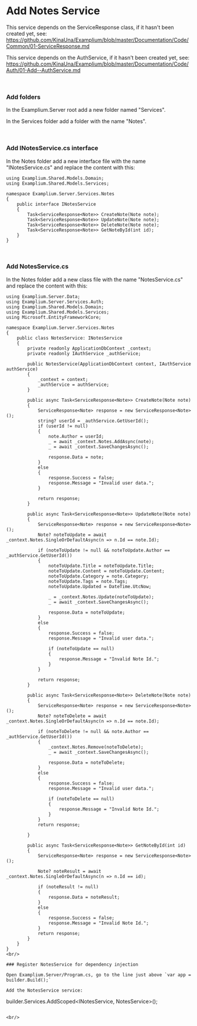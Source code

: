# Add Notes Service

This service depends on the ServiceResponse class, if it hasn't been created yet, see: https://github.com/KinaUna/Examplium/blob/master/Documentation/Code/Common/01-ServiceResponse.md

This service depends on the AuthService, if it hasn't been created yet, see: https://github.com/KinaUna/Examplium/blob/master/Documentation/Code/Auth/01-Add--AuthService.md

<br/>

### Add folders

In the Examplium.Server root add a new folder named "Services".

In the Services folder add a folder with the name "Notes".

<br/>

### Add INotesService.cs interface

In the Notes folder add a new interface file with the name "INotesService.cs" and replace the content with this:
```
using Examplium.Shared.Models.Domain;
using Examplium.Shared.Models.Services;

namespace Examplium.Server.Services.Notes
{
    public interface INotesService
    {
        Task<ServiceResponse<Note>> CreateNote(Note note);
        Task<ServiceResponse<Note>> UpdateNote(Note note);
        Task<ServiceResponse<Note>> DeleteNote(Note note);
        Task<ServiceResponse<Note>> GetNoteById(int id);
    }
}
```

<br/>

### Add NotesService.cs
In the Notes folder add a new class file with the name "NotesService.cs" and replace the content with this:
```
using Examplium.Server.Data;
using Examplium.Server.Services.Auth;
using Examplium.Shared.Models.Domain;
using Examplium.Shared.Models.Services;
using Microsoft.EntityFrameworkCore;

namespace Examplium.Server.Services.Notes
{
    public class NotesService: INotesService
    {
        private readonly ApplicationDbContext _context;
        private readonly IAuthService _authService;

        public NotesService(ApplicationDbContext context, IAuthService authService)
        {
            _context = context;
            _authService = authService;
        }

        public async Task<ServiceResponse<Note>> CreateNote(Note note)
        {
            ServiceResponse<Note> response = new ServiceResponse<Note>();
            string? userId = _authService.GetUserId();
            if (userId != null)
            {
                note.Author = userId;
                _ = await _context.Notes.AddAsync(note);
                _ = await _context.SaveChangesAsync();

                response.Data = note;
            }
            else
            {
                response.Success = false;
                response.Message = "Invalid user data.";
            }
            
            return response;
        }

        public async Task<ServiceResponse<Note>> UpdateNote(Note note)
        {
            ServiceResponse<Note> response = new ServiceResponse<Note>();
            Note? noteToUpdate = await _context.Notes.SingleOrDefaultAsync(n => n.Id == note.Id);

            if (noteToUpdate != null && noteToUpdate.Author == _authService.GetUserId())
            {
                noteToUpdate.Title = noteToUpdate.Title;
                noteToUpdate.Content = noteToUpdate.Content;
                noteToUpdate.Category = note.Category;
                noteToUpdate.Tags = note.Tags;
                noteToUpdate.Updated = DateTime.UtcNow;

                _ = _context.Notes.Update(noteToUpdate);
                _ = await _context.SaveChangesAsync();

                response.Data = noteToUpdate;
            }
            else
            {
                response.Success = false;
                response.Message = "Invalid user data.";

                if (noteToUpdate == null)
                {
                    response.Message = "Invalid Note Id.";
                }
            }

            return response;
        }

        public async Task<ServiceResponse<Note>> DeleteNote(Note note)
        {
            ServiceResponse<Note> response = new ServiceResponse<Note>();
            Note? noteToDelete = await _context.Notes.SingleOrDefaultAsync(n => n.Id == note.Id);
            
            if (noteToDelete != null && note.Author == _authService.GetUserId())
            {
                _context.Notes.Remove(noteToDelete);
                _ = await _context.SaveChangesAsync();

                response.Data = noteToDelete;
            }
            else
            {
                response.Success = false;
                response.Message = "Invalid user data.";

                if (noteToDelete == null)
                {
                    response.Message = "Invalid Note Id.";
                }
            }
            return response;

        }

        public async Task<ServiceResponse<Note>> GetNoteById(int id)
        {
            ServiceResponse<Note> response = new ServiceResponse<Note>();

            Note? noteResult = await _context.Notes.SingleOrDefaultAsync(n => n.Id == id);

            if (noteResult != null)
            {
                response.Data = noteResult;
            }
            else
            {
                response.Success = false;
                response.Message = "Invalid Note Id.";
            }
            return response;
        }
    }
}
<br/>

### Register NotesService for dependency injection

Open Examplium.Server/Program.cs, go to the line just above `var app = builder.Build();` 

Add the NotesService service:
```
builder.Services.AddScoped<INotesService, NotesService>();
```

<br/>
